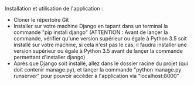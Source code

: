 Installation et utilisation de l'application : 

- Cloner le répertoire Git
- Installer sur votre machine Django en tapant dans un terminal la commande "pip install django" (ATTENTION : Avant de lançer la commande, vérifier qu'une version supérieur ou égale à Python 3.5 soit installé sur votre machine, si cela n'est pas le cas, il faudra installer une version supérieur ou égale à Python 3.5  avant de lançer la commande permettant d'installer django)
- Après que Django soit installé, allez dans le dossier racine du projet (qui doit contenir manage.py), et lançer la commande "python manage.py runserver" pour pouvoir accéder à l'application via "localhost:8000"